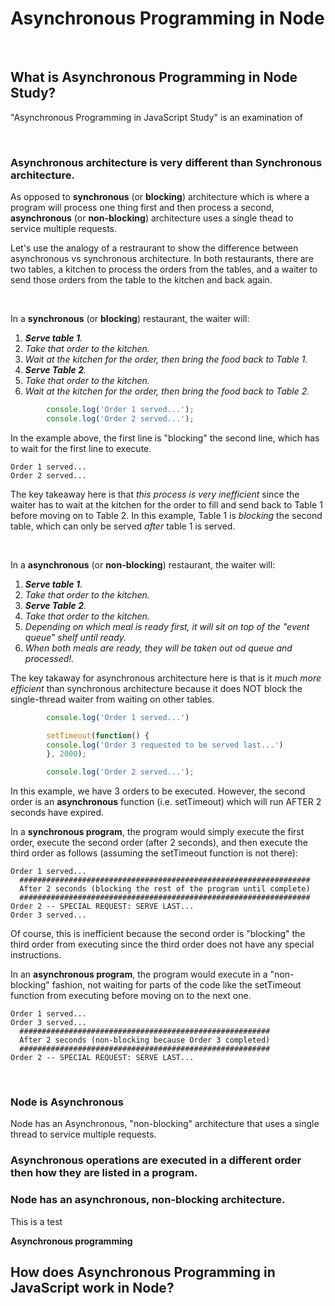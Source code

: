 # Asynchronous Programming in Node

<br>

## What is Asynchronous Programming in Node Study?
"Asynchronous Programming in JavaScript Study" is an examination of 

<br>


### Asynchronous architecture is very different than Synchronous architecture.
As opposed to **synchronous** (or **blocking**) architecture which is where a program will process one thing first and then process a second, 
**asynchronous**  (or **non-blocking**) architecture uses a single thead to service multiple requests.

Let's use the analogy of a restraurant to show the difference between asynchronous vs synchronous architecture.  In both restaurants, there are two
tables, a kitchen to process the orders from the tables, and a waiter to send those orders from the table to the kitchen and back again.

<br>

In a **synchronous** (or **blocking**) restaurant, the waiter will:
1.   ***Serve table 1**.*
2.   *Take that order to the kitchen.*
3.   *Wait at the kitchen for the order, then bring the food back to Table 1.*
4.   ***Serve Table 2**.*
5.   *Take that order to the kitchen.*
6.   *Wait at the kitchen for the order, then bring the food back to Table 2.*

```JavaScript
        console.log('Order 1 served...');
        console.log('Order 2 served...');
```
In the example above, the first line is "blocking" the second line, which has to wait for the first line to execute.
```
Order 1 served...
Order 2 served...
```


The key takeaway here is that *this process is very inefficient* since the waiter has to wait at the kitchen for the order to fill and send back to
Table 1 before moving on to Table 2.  In this example, Table 1 is *blocking* the second table, which can only be served *after* table 1 is served.

<br>

In a **asynchronous** (or **non-blocking**) restaurant, the waiter will:
1.   ***Serve table 1***.
2.   *Take that order to the kitchen.*
3.   ***Serve Table 2**.*
4.   *Take that order to the kitchen.*
5.   *Depending on which meal is ready first, it will sit on top of the "event queue" shelf until ready.*
6.   *When both meals are ready, they will be taken out od queue and processed!.*

The key takaway for asynchronous architecture here is that is it *much more efficient* than synchronous architecture because it does NOT block
the single-thread waiter from waiting on other tables.

```JavaScript
        console.log('Order 1 served...')                                  

        setTimeout(function() {                                      
        console.log('Order 3 requested to be served last...')                            
        }, 2000);   

        console.log('Order 2 served...');                                                                                                                       
```
In this example, we have 3 orders to be executed.  However, the second order is an **asynchronous** function (i.e. setTimeout) which will run AFTER
2 seconds have expired. 

In a **synchronous program**, the program would simply execute the first order, execute the second order (after 2 seconds), and
then execute the third order as follows (assuming the setTimeout function is not there):
```
Order 1 served...
  #################################################################
  After 2 seconds (blocking the rest of the program until complete)
  #################################################################
Order 2 -- SPECIAL REQUEST: SERVE LAST...
Order 3 served...

```
Of course, this is inefficient because the second order is "blocking" the third order from executing since the third order does not have any special 
instructions. 

In an **asynchronous program**, the program would execute in a "non-blocking" fashion, not waiting for parts of the code like the setTimeout function
from executing before moving on to the next one. 
```
Order 1 served...
Order 3 served...
  ########################################################
  After 2 seconds (non-blocking because Order 3 completed)
  ########################################################
Order 2 -- SPECIAL REQUEST: SERVE LAST...
```




<br>

### Node is Asynchronous
Node has an Asynchronous, "non-blocking" architecture that uses a single thread to service multiple requests.










### Asynchronous operations are executed in a different order then how they are listed in a program.




### Node has an asynchronous, non-blocking architecture.
This is a test

**Asynchronous programming** 

## How does Asynchronous Programming in JavaScript work in Node?

